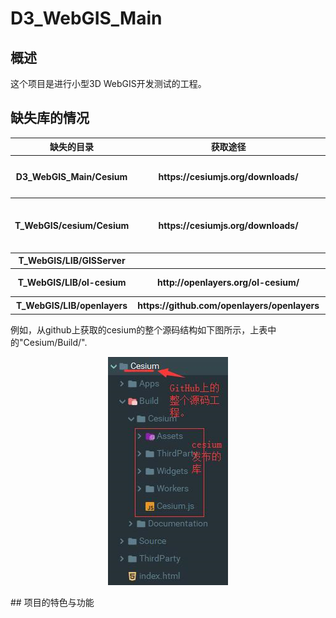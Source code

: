 # D3_WebGIS_Main

## 概述
这个项目是进行小型3D WebGIS开发测试的工程。

## 缺失库的情况
<table>
<thead>
<tr>
<th>缺失的目录</th>
<th>获取途径</th>
<th>备注</th>
</tr>
</thead>
<tr>
<th>D3_WebGIS_Main/Cesium</th>
<th>https://cesiumjs.org/downloads/</th>
<th>可以下载其源代码，然后整体的放入以上位置。</th>
</tr>
<tr>
<th>T_WebGIS/cesium/Cesium</th>
<th>https://cesiumjs.org/downloads/</th>
<th>同上，但可以使用build后的Cesium发布包,其目录为"Cesium/Build/"</th>
</tr>
<tr>
<th>T_WebGIS/LIB/GISServer</th>
<th></th>
<th></th>
</tr>
<tr>
<th>T_WebGIS/LIB/ol-cesium</th>
<th>http://openlayers.org/ol-cesium/</th>
<th>OpenLayer版本的Cesium</th>
</tr>
<tr>
<th>T_WebGIS/LIB/openlayers</th>
<th>https://github.com/openlayers/openlayers</th>
<th>openlayer 库</th>
</tr>
</table>

例如，从github上获取的cesium的整个源码结构如下图所示，上表中的"Cesium/Build/".
<div align=center>

![Cesium Struct](LIBS/IMGS/CesiumStruct.png)
</div>
## 项目的特色与功能





